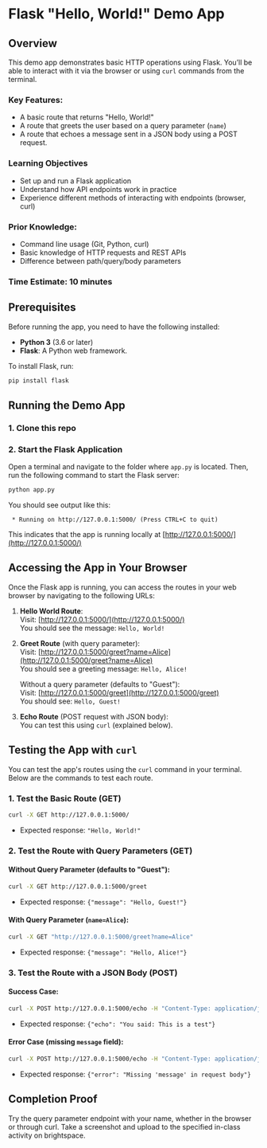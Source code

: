 # Flask "Hello, World!" Demo App

## Overview

This demo app demonstrates basic HTTP operations using Flask. You’ll be able to interact with it via the browser or using `curl` commands from the terminal.

### Key Features:
- A basic route that returns "Hello, World!"
- A route that greets the user based on a query parameter (`name`)
- A route that echoes a message sent in a JSON body using a POST request.

### Learning Objectives
- Set up and run a Flask application
- Understand how API endpoints work in practice
- Experience different methods of interacting with endpoints (browser, curl)

### Prior Knowledge:
- Command line usage (Git, Python, curl)
- Basic knowledge of HTTP requests and REST APIs
- Difference between path/query/body parameters

### Time Estimate: 10 minutes


## Prerequisites

Before running the app, you need to have the following installed:

- **Python 3** (3.6 or later)
- **Flask**: A Python web framework.

To install Flask, run:

```bash
pip install flask
```

## Running the Demo App

### 1. Clone this repo

### 2. Start the Flask Application

Open a terminal and navigate to the folder where `app.py` is located. Then, run the following command to start the Flask server:

```bash
python app.py
```

You should see output like this:
```
 * Running on http://127.0.0.1:5000/ (Press CTRL+C to quit)
```

This indicates that the app is running locally at [http://127.0.0.1:5000/](http://127.0.0.1:5000/)


## Accessing the App in Your Browser

Once the Flask app is running, you can access the routes in your web browser by navigating to the following URLs:

1. **Hello World Route**:  
   Visit: [http://127.0.0.1:5000/](http://127.0.0.1:5000/)  
   You should see the message: `Hello, World!`

2. **Greet Route** (with query parameter):  
   Visit: [http://127.0.0.1:5000/greet?name=Alice](http://127.0.0.1:5000/greet?name=Alice)  
   You should see a greeting message: `Hello, Alice!`

   Without a query parameter (defaults to "Guest"):  
   Visit: [http://127.0.0.1:5000/greet](http://127.0.0.1:5000/greet)  
   You should see: `Hello, Guest!`

3. **Echo Route** (POST request with JSON body):  
   You can test this using `curl` (explained below).  


## Testing the App with `curl`

You can test the app's routes using the `curl` command in your terminal. Below are the commands to test each route.

### **1. Test the Basic Route (GET)**
```bash
curl -X GET http://127.0.0.1:5000/
```
- Expected response: `"Hello, World!"`

### **2. Test the Route with Query Parameters (GET)**
#### Without Query Parameter (defaults to "Guest"):
```bash
curl -X GET http://127.0.0.1:5000/greet
```
- Expected response: `{"message": "Hello, Guest!"}`

#### With Query Parameter (`name=Alice`):
```bash
curl -X GET "http://127.0.0.1:5000/greet?name=Alice"
```
- Expected response: `{"message": "Hello, Alice!"}`

### **3. Test the Route with a JSON Body (POST)**
#### Success Case:
```bash
curl -X POST http://127.0.0.1:5000/echo -H "Content-Type: application/json" -d '{"message": "This is a test"}'
```
- Expected response: `{"echo": "You said: This is a test"}`

#### Error Case (missing `message` field):
```bash
curl -X POST http://127.0.0.1:5000/echo -H "Content-Type: application/json" -d '{}'
```
- Expected response: `{"error": "Missing 'message' in request body"}`


## Completion Proof

Try the query parameter endpoint with your name, whether in the browser or through curl. Take a screenshot and upload to the specified in-class activity on brightspace.
